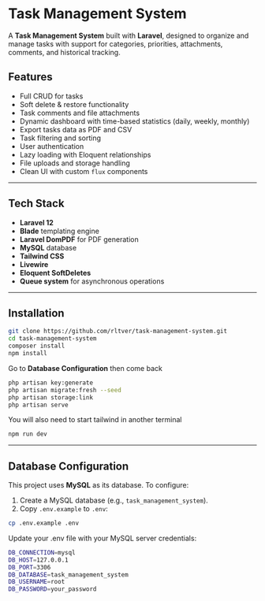 # Task Management System

A **Task Management System** built with **Laravel**, designed to organize and manage tasks with support for categories, priorities, attachments, comments, and historical tracking.

## Features

- Full CRUD for tasks
- Soft delete & restore functionality
- Task comments and file attachments
- Dynamic dashboard with time-based statistics (daily, weekly, monthly)
- Export tasks data as PDF and CSV
- Task filtering and sorting
- User authentication
- Lazy loading with Eloquent relationships
- File uploads and storage handling
- Clean UI with custom `flux` components

---

## Tech Stack

- **Laravel 12**
- **Blade** templating engine
- **Laravel DomPDF** for PDF generation
- **MySQL** database
- **Tailwind CSS**
- **Livewire**
- **Eloquent SoftDeletes**
- **Queue system** for asynchronous operations

---
## Installation

```bash
git clone https://github.com/rltver/task-management-system.git
cd task-management-system
composer install
npm install
```
Go to **Database Configuration** then come back
```bash
php artisan key:generate
php artisan migrate:fresh --seed
php artisan storage:link
php artisan serve
```
You will also need to start tailwind in another terminal
```bash
npm run dev
```
---
## Database Configuration

This project uses **MySQL** as its database. To configure:

1. Create a MySQL database (e.g., `task_management_system`).
2. Copy `.env.example` to `.env`:

```bash
cp .env.example .env
```
Update your .env file with your MySQL server credentials:
```bash
DB_CONNECTION=mysql
DB_HOST=127.0.0.1
DB_PORT=3306
DB_DATABASE=task_management_system
DB_USERNAME=root
DB_PASSWORD=your_password
```
